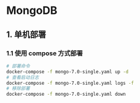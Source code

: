 # MongoDB

## 1. 单机部署

### 1.1 使用 compose 方式部署

```bash
# 部署命令
docker-compose -f mongo-7.0-single.yaml up -d
# 查看启动日志
docker-compose -f mongo-7.0-single.yaml logs -f
# 移除部署
docker-compose -f mongo-7.0-single.yaml down
```

